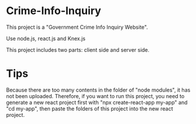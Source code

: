 # Crime-Info-Inquiry
This project is a "Government Crime Info Inquiry Website".

Use node.js, react.js and Knex.js

This project includes two parts: client side and server side.

# Tips
Because there are too many contents in the folder of "node modules", it has not been uploaded. Therefore, if you want to run this project, you need to generate a new react project first with "npx create-react-app my-app" and "cd my-app", then paste the folders of this project into the new react project.
